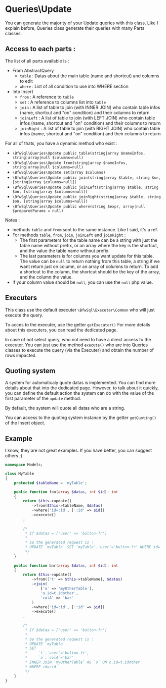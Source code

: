 # Queries\Update

You can generate the majority of your Update queries with this class.
Like I explain before, Queries class generate their queries with many Parts classes.

## Access to each parts :

The list of all parts available is : 
* From AbstractQuery
  * `table` : Datas about the main table (name and shortcut) and columns to edit
  * `where` : List of all condition to use into WHERE section
* Into Insert
  * `from` : A reference to `table`
  * `set` : A reference to columns list into `table`
  * `join` : A list of table to join (with INNER JOIN) who contain table infos (name, shortcut and "on" condition) and their columns to return
  * `joinLeft` : A list of table to join (with LEFT JOIN) who contain table infos (name, shortcut and "on" condition) and their columns to return
  * `joinRight` : A list of table to join (with RIGHT JOIN) who contain table infos (name, shortcut and "on" condition) and their columns to return

For all of thats, you have a dynamic method who exist :
* `\BfwSql\Queries\Update public table(string|array $nameInfos, string|array|null $columns=null)`
* `\BfwSql\Queries\Update from(string|array $nameInfos, string|array|null $columns=null)`
* `\BfwSql\Queries\Update set(array $columns)`
* `\BfwSql\Queries\Update public join(string|array $table, string $on, [string|array $columns=null])`
* `\BfwSql\Queries\Update public joinLeft(string|array $table, string $on, [string|array $columns=null])`
* `\BfwSql\Queries\Update public joinRight(string|array $table, string $on, [string|array $columns=null])`
* `\BfwSql\Queries\Update public where(string $expr, array|null $preparedParams = null)`

Notes :
* methods `table` and `from` sent to the same instance. Like I said, it's a ref.
* For methods `table`, `from`, `join`, `joinLeft` and `joinRight` :
  * The first parameters for the table name can be a string with just the table name without prefix,
or an array where the key is the shortcut, and the value the table name without prefix.
  * The last parameters is for columns you want update for this table.
The value can be `null` to return nothing from this table, a string if we want return just on column, or an array of columns to return.
To add a shortcut to the column, the shortcut should be the key of the array, and the column the value.
* If your column value should be `null`, you can use the `null` php value.

## Executers

This class use the default executer `\BfwSql\Executer\Common` who will just execute the query.

To acces to the executer, use the getter `getExecuter()`
For more details about this executers, you can read the dedicated page.

In case of not select query, who not need to have a direct access to the executer.
You can just use the method `execute()` who are into Queries classes to execute the query (via the Executer) and obtain the number of rows impacted.

## Quoting system

A system for automaticaly quote datas is implemented. You can find more details about that into the dedicated page.
However, to talk about it quickly, you can define the default action the system can do
with the value of the first parameter of the `update` method.

By default, the system will quote all datas who are a string.

You can access to the quoting system instance by the getter `getQuoting()` of the Insert object.

## Example

I know, they are not great examples. If you have better, you can suggest others ;)

```php
namespace Models;

class MyTable
{
    protected $tableName = 'myTable';

    public function foo(array $datas, int $id): int
    {
        return $this->update()
            ->from($this->tableName, $datas)
            ->where('id=:id', [':id' => $id])
            ->execute()
        ;
        
        /*
         * If $datas = ['user' => 'bulton-fr']
         *
         * So the generated request is :
         * UPDATE `myTable` SET `myTable`.`user`='bulton-fr' WHERE id=:id
         */
    }
    
    public function bar(array $datas, int $id): int
    {
        return $this->update()
            ->from(['t' => $this->tableName], $datas)
            ->join(
                ['o' => 'myOtherTable'],
                'o.id=t.idother',
                'colA' => 'bar'
            )
            ->where('id=:id', [':id' => $id])
            ->execute()
        ;
        
        /*
         * If $datas = ['user' => 'bulton-fr']
         *
         * So the generated request is :
         * UPDATE `myTable`
         * SET
         *     `t`.`user`='bulton-fr',
         *     `o`.`colA`='bar'
         * INNER JOIN `myOtherTable` AS `o` ON o.id=t.idother
         * WHERE id=:id
         */
    }
}
```
